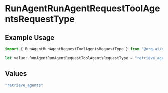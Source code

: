 # RunAgentRunAgentRequestToolAgentsRequestType

## Example Usage

```typescript
import { RunAgentRunAgentRequestToolAgentsRequestType } from "@orq-ai/node/models/operations";

let value: RunAgentRunAgentRequestToolAgentsRequestType = "retrieve_agents";
```

## Values

```typescript
"retrieve_agents"
```